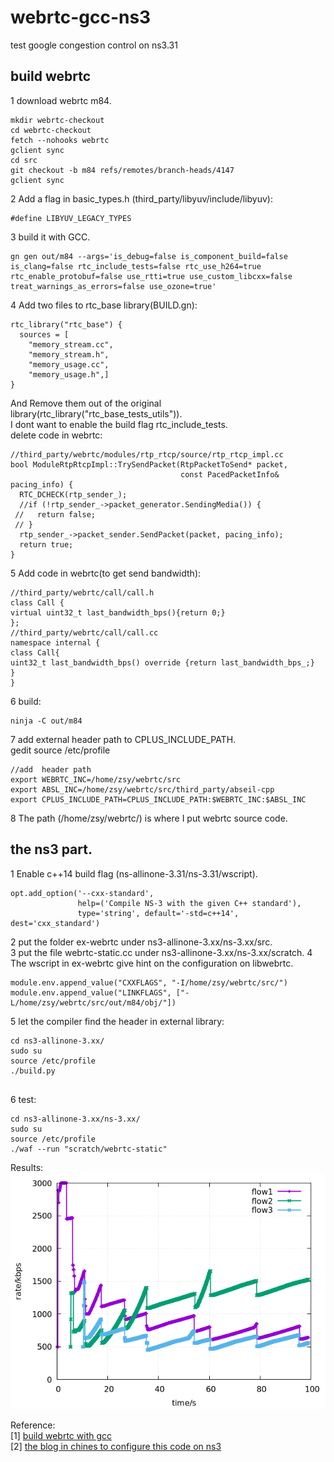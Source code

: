 # webrtc-gcc-ns3
test google congestion control on ns3.31  
## build webrtc
1 download webrtc m84.  
```
mkdir webrtc-checkout  
cd webrtc-checkout  
fetch --nohooks webrtc  
gclient sync  
cd src   
git checkout -b m84 refs/remotes/branch-heads/4147   
gclient sync  
```
2 Add a flag in basic_types.h (third_party/libyuv/include/libyuv):
```
#define LIBYUV_LEGACY_TYPES  
```
3 build it with GCC.  
```
gn gen out/m84 --args='is_debug=false is_component_build=false is_clang=false rtc_include_tests=false rtc_use_h264=true rtc_enable_protobuf=false use_rtti=true use_custom_libcxx=false treat_warnings_as_errors=false use_ozone=true'   
```
4 Add two files to rtc_base library(BUILD.gn):  
```
rtc_library("rtc_base") {
  sources = [
    "memory_stream.cc",
    "memory_stream.h",
    "memory_usage.cc",
    "memory_usage.h",]
}
```
And Remove them out of the original library(rtc_library("rtc_base_tests_utils")).  
I dont want to enable the build flag rtc_include_tests.  
delete code in webrtc:  
```
//third_party/webrtc/modules/rtp_rtcp/source/rtp_rtcp_impl.cc   
bool ModuleRtpRtcpImpl::TrySendPacket(RtpPacketToSend* packet,  
                                      const PacedPacketInfo& pacing_info) {  
  RTC_DCHECK(rtp_sender_);  
  //if (!rtp_sender_->packet_generator.SendingMedia()) {   
 //   return false;  
 // }  
  rtp_sender_->packet_sender.SendPacket(packet, pacing_info);  
  return true;  
}
```
5 Add code in webrtc(to get send bandwidth):  
```
//third_party/webrtc/call/call.h  
class Call {  
virtual uint32_t last_bandwidth_bps(){return 0;}  
};  
//third_party/webrtc/call/call.cc  
namespace internal {  
class Call{
uint32_t last_bandwidth_bps() override {return last_bandwidth_bps_;}  
}
}  
```
6  build:  
```
ninja -C out/m84  
```
7 add external header path to CPLUS_INCLUDE_PATH.  
gedit source /etc/profile  
```
//add  header path
export WEBRTC_INC=/home/zsy/webrtc/src  
export ABSL_INC=/home/zsy/webrtc/src/third_party/abseil-cpp  
export CPLUS_INCLUDE_PATH=CPLUS_INCLUDE_PATH:$WEBRTC_INC:$ABSL_INC  
```
8 The path (/home/zsy/webrtc/) is where I put webrtc source code.  
## the ns3 part.
1 Enable c++14 build flag (ns-allinone-3.31/ns-3.31/wscript).  
```
opt.add_option('--cxx-standard',
               help=('Compile NS-3 with the given C++ standard'),
               type='string', default='-std=c++14', dest='cxx_standard')  
```
2 put the folder ex-webrtc under  ns3-allinone-3.xx/ns-3.xx/src.  
3 put the file webrtc-static.cc under ns3-allinone-3.xx/ns-3.xx/scratch.
4 The wscript in ex-webrtc give hint on the configuration on libwebrtc.  
```
module.env.append_value("CXXFLAGS", "-I/home/zsy/webrtc/src/")
module.env.append_value("LINKFLAGS", ["-L/home/zsy/webrtc/src/out/m84/obj/"])
```
5 let the compiler find the header in external library:  
```
cd ns3-allinone-3.xx/  
sudo su  
source /etc/profile  
./build.py  
  
```
6 test:
```
cd ns3-allinone-3.xx/ns-3.xx/  
sudo su  
source /etc/profile   
./waf --run "scratch/webrtc-static"  
```
Results:  
![avatar](https://github.com/SoonyangZhang/webrtc-gcc-ns3/blob/main/results/gcc-rate.png)  

Reference:  
[1] [build webrtc with gcc](https://mediasoup.org/documentation/v3/libmediasoupclient/installation/)   
[2] [the blog in chines to configure this code on ns3](https://blog.csdn.net/u010643777/article/details/107237315)   

